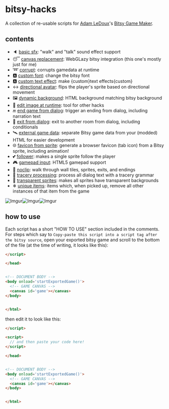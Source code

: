 # bitsy-hacks
A collection of re-usable scripts for [Adam LeDoux](https://twitter.com/adamledoux)'s [Bitsy Game Maker](https://ledoux.itch.io/bitsy).

## contents
- 🔈 [basic sfx](./basic%20sfx.js): "walk" and "talk" sound effect support
- 😴 [canvas replacement](./canvas%20replacement.js): WebGLazy bitsy integration (this one's mostly just for me)
- ➿ [corrupt](./corrupt.js): corrupts gamedata at runtime
- 🅰 [custom font](https://seleb.github.io/bitsy-hacks/custom%20font/custom%20font%20-%20converter.html): change the bitsy font
- 🅰 [custom text effect](./custom%20text%20effect.js): make {custom}text effects{custom}
- ↔ [directional avatar](./directional%20avatar.js): flips the player's sprite based on directional movement
- 🖼 [dynamic background](./dynamic%20background.js): HTML background matching bitsy background
- 🎨 [edit image at runtime](./edit%20image%20at%20runtime.js): tool for other hacks
- 🔚 [end game from dialog](./end-from-dialog.js): trigger an ending from dialog, including narration text
- 🚪 [exit from dialog](./exit-from-dialog.js): exit to another room from dialog, including conditionals
- 🛰 [external game data](./external-game-data.js): separate Bitsy game data from your (modded) HTML for easier development
- 🌐 [favicon from sprite](./favicon-from-sprite.js): generate a browser favicon (tab icon) from a Bitsy sprite, including animation!
- 💕 [follower](./follower.js): makes a single sprite follow the player
- 🎮 [gamepad input](./gamepad%20input.js): HTML5 gamepad support
- 📎 [noclip](./noclip.js): walk through wall tiles, sprites, exits, and endings
- 🏰 [tracery processing](./tracery%20processing.js): process all dialog text with a tracery grammar
- 🏁 [transparent sprites](./transparent%20sprites.js): makes all sprites have transparent backgrounds
- ❄ [unique items](./unique%20items.js): items which, when picked up, remove all other instances of that item from the game

![Imgur](https://i.imgur.com/peRLLHn.gif)![Imgur](https://i.imgur.com/yg81aH2.gif)![Imgur](https://i.imgur.com/r7AUHX4.gif)




## how to use
Each script has a short "HOW TO USE" section included in the comments. For steps which say to `Copy-paste this script into a script tag after the bitsy source`, open your exported bitsy game and scroll to the bottom of the file (at the time of writing, it looks like this):
```html
</script>

</head>


<!-- DOCUMENT BODY -->
<body onload='startExportedGame()'>
  <!-- GAME CANVAS -->
  <canvas id='game'></canvas>
</body>


</html>
```

then edit it to look like this:

```html
</script>

<script>
  // and then paste your code here!
</script>

</head>


<!-- DOCUMENT BODY -->
<body onload='startExportedGame()'>
  <!-- GAME CANVAS -->
  <canvas id='game'></canvas>
</body>


</html>
```
